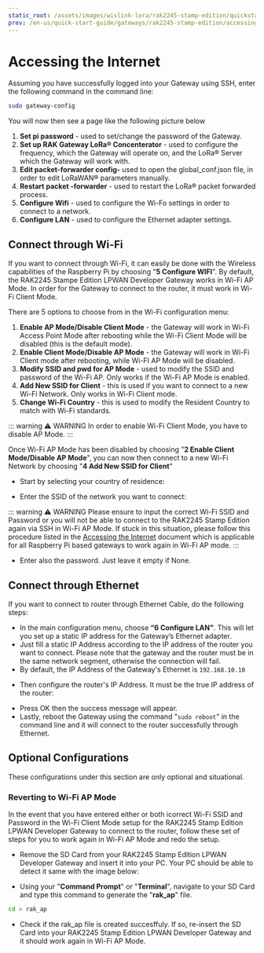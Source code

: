 ```yaml
---
static_root: /assets/images/wislink-lora/rak2245-stamp-edition/quickstart/accessing-the-internet
prev: /en-us/quick-start-guide/gateways/rak2245-stamp-edition/accessing-your-gateway/#accessing-your-gateway
---
```


# Accessing the Internet

Assuming you have successfully logged into your Gateway using SSH, enter the following command in the command line:

```bash
sudo gateway-config
```

You will now then see a page like the following picture below

<rk-img
  :src="`${$frontmatter.static_root}/tdvxaiqw3kzn13hawchq.png`"
  width="100%"
  figure-number="1"
  caption="Configuration Options for the Gateway"
/>

1. **Set pi password** - used to set/change the password of the Gateway.
2. **Set up RAK Gateway LoRa® Concenterator** - used to configure the frequency, which the Gateway will operate on, and the LoRa® Server which the Gateway will work with.
3. **Edit packet-forwarder config-** used to open the global_conf.json file, in order to edit LoRaWAN® parameters manually.
4. **Restart packet -forwarder** - used to restart the LoRa® packet forwarded process.
5. **Configure Wifi** - used to configure the Wi-Fo settings in order to connect to a network.
6. **Configure LAN** - used to configure the Ethernet adapter settings.

## Connect through Wi-Fi

If you want to connect through Wi-Fi, it can easily be done with the Wireless capabilities of the Raspberry Pi by choosing "**5 Configure WIFI**". By default, the RAK2245 Stampe Edition LPWAN Developer Gateway works in Wi-Fi AP Mode. In order for the Gateway to connect to the router, it must work in Wi-Fi Client Mode.

<rk-img
  :src="`${$frontmatter.static_root}/jauv1w36nhok85pnq0vk.png`"
  width="100%"
  figure-number="2"
  caption="Configuration options for WIFII"
/>

There are 5 options to choose from in the Wi-Fi configuration menu:

1. **Enable AP Mode/Disable Client Mode** - the Gateway will work in Wi-Fi Access Point Mode after rebooting while the Wi-Fi Client Mode will be disabled (this is the default mode).
2. **Enable Client Mode/Disable AP Mode** - the Gateway will work in Wi-Fi Client mode after rebooting, while Wi-FI AP Mode will be disabled.
3. **Modify SSID and pwd for AP Mode** - used to modify the SSID and password of the Wi-Fi AP. Only works if the Wi-Fi AP Mode is enabled.
4. **Add New SSID for Client** - this is used if you want to connect to a new Wi-Fi Network. Only works in Wi-Fi Client mode.
5. **Change Wi-Fi Country** - this is used to modify the Resident Country to match with Wi-Fi standards.

::: warning ⚠️ WARNING
In order to enable Wi-Fi Client Mode, you have to disable AP Mode.
:::

Once Wi-Fi AP Mode has been disabled by choosing "**2 Enable Client Mode/Disable AP Mode**", you can now then connect to a new Wi-Fi Network by choosing "**4 Add New SSID for Client**"

<rk-img
  :src="`${$frontmatter.static_root}/gl2qnzxjyomeqqxkn2in.png`"
  width="100%"
  figure-number="3"
  caption="Add a new SSID"
/>

- Start by selecting your country of residence:

<rk-img
  :src="`${$frontmatter.static_root}/wi5ypcszm0stteriadg0.png`"
  width="100%"
  figure-number="4"
  caption="Selecting Country of Residence"
/>

- Enter the SSID of the network you want to connect:

::: warning ⚠️ WARNING
Please ensure to input the correct Wi-Fi SSID and Password or you will not be able to connect to the RAK2245 Stamp Edition again via SSH in Wi-Fi AP Mode. If stuck in this situation, please follow this procedure listed in the [Accessing the Internet](#reverting-to-wi-fi-ap-mode) document which is applicable for all Raspberry Pi based gateways to work again in Wi-Fi AP mode.
:::

<rk-img
  :src="`${$frontmatter.static_root}/tg2mnix7dutsjrjo1vg0.png`"
  width="100%"
  figure-number="5"
  caption="SSID of the Network you want to connect to"
/>

- Enter also the password. Just leave it empty if None.

<rk-img
  :src="`${$frontmatter.static_root}/plpmc4rpno0dt9b7t8v6.png`"
  width="100%"
  figure-number="6"
  caption="Password of the Wi-Fi"
/>

## Connect through Ethernet

If you want to connect to router through Ethernet Cable, do the following steps:

- In the main configuration menu, choose **“6 Configure LAN”**. This will let you set up a static IP address for the Gateway’s Ethernet adapter.
- Just fill a static IP Address according to the IP address of the router you want to connect. Please note that the gateway and the router must be in the same network segment, otherwise the connection will fail.
- By default, the IP Address of the Gateway's Ethernet is `192.168.10.10`

<rk-img
  :src="`${$frontmatter.static_root}/rh2nvroyzqih1qhaikt7.png`"
  width="100%"
  figure-number="7"
  caption="Default Gateway Ethernet IP Address"
/>

- Then configure the router's IP Address. It must be the true IP address of the router:

<rk-img
  :src="`${$frontmatter.static_root}/qtzblm3kqn7sbijijkn9.png`"
  width="100%"
  figure-number="8"
  caption="LAN Interface IP Address of the Router"
/>

- Press OK then the success message will appear.
- Lastly, reboot the Gateway using the command "`sudo reboot`" in the command line and it will connect to the router successfully through Ethernet.

## Optional Configurations

These configurations under this section are only optional and situational.

### Reverting to Wi-Fi AP Mode

In the event that you have entered either or both icorrect Wi-Fi SSID and Password in the Wi-Fi Client Mode setup for the RAK2245 Stamp Edition LPWAN Developer Gateway to connect to the router, follow these set of steps for you to work again in Wi-Fi AP Mode and redo the setup.

- Remove the SD Card from your RAK2245 Stamp Edition LPWAN Developer Gateway and insert it into your PC. Your PC should be able to detect it same with the image below:

<rk-img
  :src="`${$frontmatter.static_root}/qn1vee39tbh4vwngo4wt.png`"
  width="60%"
  figure-number="9"
  caption="Creating rak_ap file to your SD Card"
/>

- Using your "**Command Prompt**" or "**Terminal**", navigate to your SD Card and type this command to generate the "**rak_ap**" file.

```bash
cd > rak_ap
```

- Check if the rak_ap file is created succesffuly. If so, re-insert the SD Card into your RAK2245 Stamp Edition LPWAN Developer Gateway and it should work again in Wi-Fi AP Mode.

